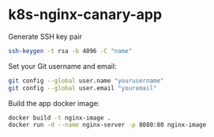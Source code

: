 # k8s-nginx-canary-app

Generate SSH key pair

```bash
ssh-keygen -t rsa -b 4096 -C "name"
```

Set your Git username and email:

```bash
git config --global user.name "yourusername"
git config --global user.email "youremail"
```

Build the app docker image:

```bash
docker build -t nginx-image .
docker run -d --name nginx-server -p 8080:80 nginx-image
```

